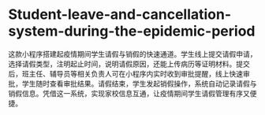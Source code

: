 # Student-leave-and-cancellation-system-during-the-epidemic-period
这款小程序搭建起疫情期间学生请假与销假的快速通道。学生线上提交请假申请，选择请假类型，注明起止时间，说明请假原因，还能上传病历等证明材料。提交后，班主任、辅导员等相关负责人可在小程序内实时收到审批提醒，线上快速审批，学生随时查看审批结果。请假结束，学生发起销假操作，系统自动记录请假与销假信息。凭借这一系统，实现家校信息互通，让疫情期间学生请假管理有序又便捷。 
